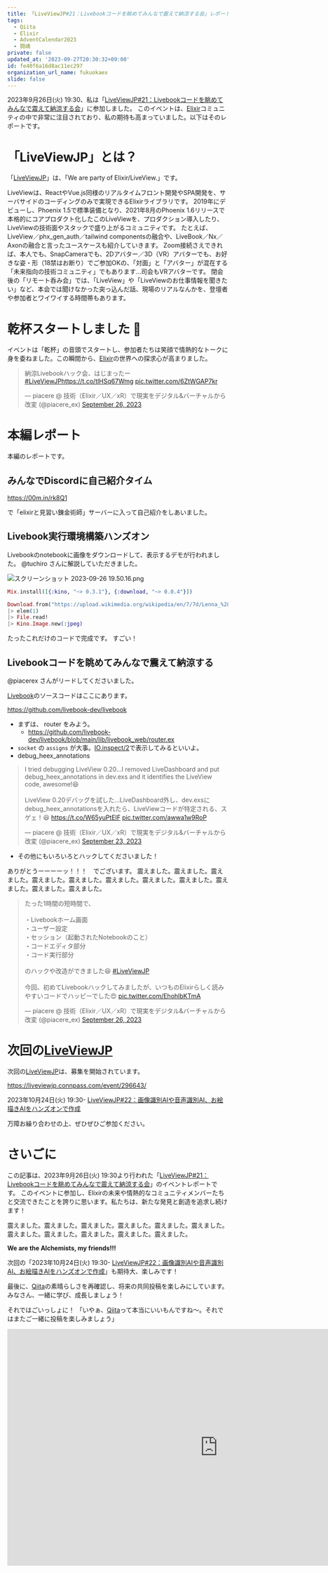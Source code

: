 ```yaml
---
title: 「LiveViewJP#21：Livebookコードを眺めてみんなで震えて納涼する会」レポート
tags:
  - Qiita
  - Elixir
  - AdventCalendar2023
  - 闘魂
private: false
updated_at: '2023-09-27T20:30:32+09:00'
id: fe40f6a16d8ac11ec297
organization_url_name: fukuokaex
slide: false
---
```

2023年9月26日(火) 19:30、私は「[LiveViewJP#21：Livebookコードを眺めてみんなで震えて納涼する会](https://liveviewjp.connpass.com/event/294500/)」に参加しました。
このイベントは、[Elixir](https://elixir-lang.org/)コミュニティの中で非常に注目されており、私の期待も高まっていました。以下はそのレポートです。

# 「LiveViewJP」とは？

「[LiveViewJP](https://liveviewjp.connpass.com/)」は、「We are party of Elixir/LiveView.」です。

LiveViewは、ReactやVue.js同様のリアルタイムフロント開発やSPA開発を、サーバサイドのコーディングのみで実現できるElixirライブラリです。
2019年にデビューし、Phoenix 1.5で標準装備となり、2021年8月のPhoenix 1.6リリースで本格的にコアプロダクト化したこのLiveViewを、プロダクション導入したり、LiveViewの技術面やスタックで盛り上がるコミュニティです。
たとえば、LiveView／phx_gen_auth／tailwind componentsの融合や、LiveBook／Nx／Axonの融合と言ったユースケースも紹介していきます。
Zoom接続さえできれば、本人でも、SnapCameraでも、2Dアバター／3D（VR）アバターでも、お好きな姿・形（18禁はお断り）でご参加OKの、「対面」と「アバター」が混在する「未来指向の技術コミュニティ」でもあります…司会もVRアバターです。
閉会後の「リモート呑み会」では、「LiveView」や「LiveViewのお仕事情報を聞きたい」など、本会では聞けなかった突っ込んだ話、現場のリアルなんかを、登壇者や参加者とワイワイする時間帯もあります。

# 乾杯スタートしました :beers:

イベントは「乾杯」の音頭でスタートし、参加者たちは笑顔で情熱的なトークに身を委ねました。この瞬間から、[Elixir](https://elixir-lang.org/)の世界への探求心が高まりました。

<blockquote class="twitter-tweet"><p lang="ja" dir="ltr">納涼Livebookハック会、はじまったー <a href="https://twitter.com/hashtag/LiveViewJP?src=hash&amp;ref_src=twsrc%5Etfw">#LiveViewJP</a><a href="https://t.co/tlHSq67Wmg">https://t.co/tlHSq67Wmg</a> <a href="https://t.co/6ZtWGAP7kr">pic.twitter.com/6ZtWGAP7kr</a></p>&mdash; piacere @ 技術（Elixir／UX／xR）で現実をデジタル&amp;バーチャルから改変 (@piacere_ex) <a href="https://twitter.com/piacere_ex/status/1706620071332954117?ref_src=twsrc%5Etfw">September 26, 2023</a></blockquote> <script async src="https://platform.twitter.com/widgets.js" charset="utf-8"></script>

# 本編レポート

本編のレポートです。

## みんなでDiscordに自己紹介タイム

https://00m.in/rk8Q1

で「elixirと見習い錬金術師」サーバーに入って自己紹介をしあいました。

## Livebook実行環境構築ハンズオン

Livebookのnotebookに画像をダウンロードして、表示するデモが行われました。
@tuchiro さんに解説していただきました。

![スクリーンショット 2023-09-26 19.50.16.png](https://qiita-image-store.s3.ap-northeast-1.amazonaws.com/0/131808/7e1cdeb1-db97-3788-eab6-fb048b2ec326.png)


```elixir
Mix.install([{:kino, "~> 0.3.1"}, {:download, "~> 0.0.4"}])
```

```elixir
Download.from("https://upload.wikimedia.org/wikipedia/en/7/7d/Lenna_%28test_image%29.png")
|> elem(1)
|> File.read!
|> Kino.Image.new(:jpeg)
```

たったこれだけのコードで完成です。
すごい！

## Livebookコードを眺めてみんなで震えて納涼する

@piacerex さんがリードしてくださいました。

[Livebook](https://github.com/livebook-dev/livebook)のソースコードはここにあります。

https://github.com/livebook-dev/livebook

- まずは、 router をみよう。
  - https://github.com/livebook-dev/livebook/blob/main/lib/livebook_web/router.ex
- `socket` の `assigns` が大事。[IO.inspect/2](https://hexdocs.pm/elixir/1.15.6/IO.html#inspect/2)で表示してみるといいよ。
- debug_heex_annotations

<blockquote class="twitter-tweet"><p lang="ja" dir="ltr">I tried debugging LiveView 0.20...I removed LiveDashboard and put debug_heex_annotations in dev.exs and it identifies the LiveView code, awesome!😆<br><br>LiveView 0.20デバッグを試した…LiveDashboard外し、dev.exsにdebug_heex_annotationsを入れたら、LiveViewコードが特定される、スゲェ！😆 <a href="https://t.co/W65yuPtElF">https://t.co/W65yuPtElF</a> <a href="https://t.co/awwa1w9RoP">pic.twitter.com/awwa1w9RoP</a></p>&mdash; piacere @ 技術（Elixir／UX／xR）で現実をデジタル&amp;バーチャルから改変 (@piacere_ex) <a href="https://twitter.com/piacere_ex/status/1705469187047694374?ref_src=twsrc%5Etfw">September 23, 2023</a></blockquote> <script async src="https://platform.twitter.com/widgets.js" charset="utf-8"></script>

- その他にもいろいろとハックしてくださいました！

ありがとうーーーーッ！！！　でございます。
震えました。震えました。震えました。震えました。震えました。震えました。震えました。震えました。震えました。震えました。震えました。

<blockquote class="twitter-tweet"><p lang="ja" dir="ltr">たった1時間の短時間で、<br><br>・Livebookホーム画面<br>・ユーザー設定<br>・セッション（起動されたNotebookのこと）<br>・コードエディタ部分<br>・コード実行部分<br><br>のハックや改造ができました😆 <a href="https://twitter.com/hashtag/LiveViewJP?src=hash&amp;ref_src=twsrc%5Etfw">#LiveViewJP</a><br><br>今回、初めてLivebookハックしてみましたが、いつものElixirらしく読みやすいコードでハッピーでした😍 <a href="https://t.co/EhohlbKTmA">pic.twitter.com/EhohlbKTmA</a></p>&mdash; piacere @ 技術（Elixir／UX／xR）で現実をデジタル&amp;バーチャルから改変 (@piacere_ex) <a href="https://twitter.com/piacere_ex/status/1706658075321704577?ref_src=twsrc%5Etfw">September 26, 2023</a></blockquote> <script async src="https://platform.twitter.com/widgets.js" charset="utf-8"></script>

# 次回の[LiveViewJP](https://liveviewjp.connpass.com/)

次回の[LiveViewJP](https://liveviewjp.connpass.com/)は、募集を開始されています。

https://liveviewjp.connpass.com/event/296643/

2023年10月24日(火) 19:30- [LiveViewJP#22：画像識別AIや音声識別AI、お絵描きAIをハンズオンで作成](https://liveviewjp.connpass.com/event/296643/)

万障お繰り合わせの上、ぜひぜひご参加ください。


# さいごに

この記事は、2023年9月26日(火) 19:30より行われた「[LiveViewJP#21：Livebookコードを眺めてみんなで震えて納涼する会](https://liveviewjp.connpass.com/event/294500/)」のイベントレポートです。
このイベントに参加し、Elixirの未来や情熱的なコミュニティメンバーたちと交流できたことを誇りに思います。私たちは、新たな発見と創造を追求し続けます！

震えました。震えました。震えました。震えました。震えました。震えました。震えました。震えました。震えました。震えました。震えました。

**We are the Alchemists, my friends!!!**

次回の「2023年10月24日(火) 19:30- [LiveViewJP#22：画像識別AIや音声識別AI、お絵描きAIをハンズオンで作成](https://liveviewjp.connpass.com/event/296643/)」も期待大、楽しみです！

最後に、[Qiita](https://qiita.com/)の素晴らしさを再確認し、将来の共同投稿を楽しみにしています。みなさん、一緒に学び、成長しましょう！

それではごいっしょに！
「いやぁ、[Qiita](https://qiita.com/)って本当にいいもんですね～。それではまたご一緒に投稿を楽しみましょう」

<iframe width="960" height="540" src="https://www.youtube.com/embed/TsYL6oN8SXs" title="水野晴郎さん　映画って本当にいいもんですね" frameborder="0" allow="accelerometer; autoplay; clipboard-write; encrypted-media; gyroscope; picture-in-picture; web-share" allowfullscreen></iframe>

